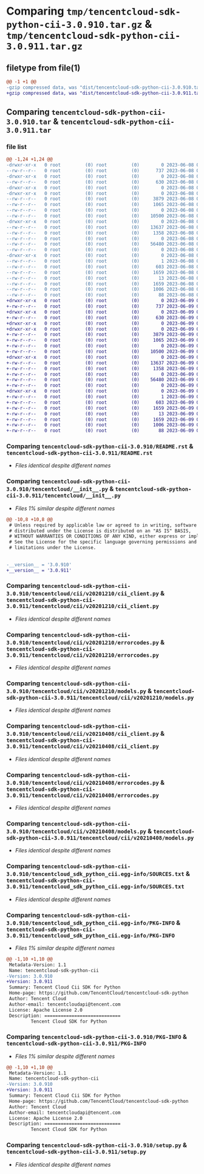 # Comparing `tmp/tencentcloud-sdk-python-cii-3.0.910.tar.gz` & `tmp/tencentcloud-sdk-python-cii-3.0.911.tar.gz`

## filetype from file(1)

```diff
@@ -1 +1 @@
-gzip compressed data, was "dist/tencentcloud-sdk-python-cii-3.0.910.tar", last modified: Thu Jun  8 09:06:08 2023, max compression
+gzip compressed data, was "dist/tencentcloud-sdk-python-cii-3.0.911.tar", last modified: Fri Jun  9 02:15:14 2023, max compression
```

## Comparing `tencentcloud-sdk-python-cii-3.0.910.tar` & `tencentcloud-sdk-python-cii-3.0.911.tar`

### file list

```diff
@@ -1,24 +1,24 @@
-drwxr-xr-x   0 root         (0) root         (0)        0 2023-06-08 09:06:08.000000 tencentcloud-sdk-python-cii-3.0.910/
--rw-r--r--   0 root         (0) root         (0)      737 2023-06-08 09:06:08.000000 tencentcloud-sdk-python-cii-3.0.910/README.rst
-drwxr-xr-x   0 root         (0) root         (0)        0 2023-06-08 09:06:08.000000 tencentcloud-sdk-python-cii-3.0.910/tencentcloud/
--rw-r--r--   0 root         (0) root         (0)      630 2023-06-08 09:06:08.000000 tencentcloud-sdk-python-cii-3.0.910/tencentcloud/__init__.py
-drwxr-xr-x   0 root         (0) root         (0)        0 2023-06-08 09:06:08.000000 tencentcloud-sdk-python-cii-3.0.910/tencentcloud/cii/
-drwxr-xr-x   0 root         (0) root         (0)        0 2023-06-08 09:06:08.000000 tencentcloud-sdk-python-cii-3.0.910/tencentcloud/cii/v20201210/
--rw-r--r--   0 root         (0) root         (0)     3879 2023-06-08 09:06:08.000000 tencentcloud-sdk-python-cii-3.0.910/tencentcloud/cii/v20201210/cii_client.py
--rw-r--r--   0 root         (0) root         (0)     1065 2023-06-08 09:06:08.000000 tencentcloud-sdk-python-cii-3.0.910/tencentcloud/cii/v20201210/errorcodes.py
--rw-r--r--   0 root         (0) root         (0)        0 2023-06-08 09:06:08.000000 tencentcloud-sdk-python-cii-3.0.910/tencentcloud/cii/v20201210/__init__.py
--rw-r--r--   0 root         (0) root         (0)    10500 2023-06-08 09:06:08.000000 tencentcloud-sdk-python-cii-3.0.910/tencentcloud/cii/v20201210/models.py
-drwxr-xr-x   0 root         (0) root         (0)        0 2023-06-08 09:06:08.000000 tencentcloud-sdk-python-cii-3.0.910/tencentcloud/cii/v20210408/
--rw-r--r--   0 root         (0) root         (0)    13637 2023-06-08 09:06:08.000000 tencentcloud-sdk-python-cii-3.0.910/tencentcloud/cii/v20210408/cii_client.py
--rw-r--r--   0 root         (0) root         (0)     1358 2023-06-08 09:06:08.000000 tencentcloud-sdk-python-cii-3.0.910/tencentcloud/cii/v20210408/errorcodes.py
--rw-r--r--   0 root         (0) root         (0)        0 2023-06-08 09:06:08.000000 tencentcloud-sdk-python-cii-3.0.910/tencentcloud/cii/v20210408/__init__.py
--rw-r--r--   0 root         (0) root         (0)    56480 2023-06-08 09:06:08.000000 tencentcloud-sdk-python-cii-3.0.910/tencentcloud/cii/v20210408/models.py
--rw-r--r--   0 root         (0) root         (0)        0 2023-06-08 09:06:08.000000 tencentcloud-sdk-python-cii-3.0.910/tencentcloud/cii/__init__.py
-drwxr-xr-x   0 root         (0) root         (0)        0 2023-06-08 09:06:08.000000 tencentcloud-sdk-python-cii-3.0.910/tencentcloud_sdk_python_cii.egg-info/
--rw-r--r--   0 root         (0) root         (0)        1 2023-06-08 09:06:08.000000 tencentcloud-sdk-python-cii-3.0.910/tencentcloud_sdk_python_cii.egg-info/dependency_links.txt
--rw-r--r--   0 root         (0) root         (0)      603 2023-06-08 09:06:08.000000 tencentcloud-sdk-python-cii-3.0.910/tencentcloud_sdk_python_cii.egg-info/SOURCES.txt
--rw-r--r--   0 root         (0) root         (0)     1659 2023-06-08 09:06:08.000000 tencentcloud-sdk-python-cii-3.0.910/tencentcloud_sdk_python_cii.egg-info/PKG-INFO
--rw-r--r--   0 root         (0) root         (0)       13 2023-06-08 09:06:08.000000 tencentcloud-sdk-python-cii-3.0.910/tencentcloud_sdk_python_cii.egg-info/top_level.txt
--rw-r--r--   0 root         (0) root         (0)     1659 2023-06-08 09:06:08.000000 tencentcloud-sdk-python-cii-3.0.910/PKG-INFO
--rw-r--r--   0 root         (0) root         (0)     1006 2023-06-08 09:06:08.000000 tencentcloud-sdk-python-cii-3.0.910/setup.py
--rw-r--r--   0 root         (0) root         (0)       88 2023-06-08 09:06:08.000000 tencentcloud-sdk-python-cii-3.0.910/setup.cfg
+drwxr-xr-x   0 root         (0) root         (0)        0 2023-06-09 02:15:14.000000 tencentcloud-sdk-python-cii-3.0.911/
+-rw-r--r--   0 root         (0) root         (0)      737 2023-06-09 02:15:14.000000 tencentcloud-sdk-python-cii-3.0.911/README.rst
+drwxr-xr-x   0 root         (0) root         (0)        0 2023-06-09 02:15:14.000000 tencentcloud-sdk-python-cii-3.0.911/tencentcloud/
+-rw-r--r--   0 root         (0) root         (0)      630 2023-06-09 02:15:14.000000 tencentcloud-sdk-python-cii-3.0.911/tencentcloud/__init__.py
+drwxr-xr-x   0 root         (0) root         (0)        0 2023-06-09 02:15:14.000000 tencentcloud-sdk-python-cii-3.0.911/tencentcloud/cii/
+drwxr-xr-x   0 root         (0) root         (0)        0 2023-06-09 02:15:14.000000 tencentcloud-sdk-python-cii-3.0.911/tencentcloud/cii/v20201210/
+-rw-r--r--   0 root         (0) root         (0)     3879 2023-06-09 02:15:14.000000 tencentcloud-sdk-python-cii-3.0.911/tencentcloud/cii/v20201210/cii_client.py
+-rw-r--r--   0 root         (0) root         (0)     1065 2023-06-09 02:15:14.000000 tencentcloud-sdk-python-cii-3.0.911/tencentcloud/cii/v20201210/errorcodes.py
+-rw-r--r--   0 root         (0) root         (0)        0 2023-06-09 02:15:14.000000 tencentcloud-sdk-python-cii-3.0.911/tencentcloud/cii/v20201210/__init__.py
+-rw-r--r--   0 root         (0) root         (0)    10500 2023-06-09 02:15:14.000000 tencentcloud-sdk-python-cii-3.0.911/tencentcloud/cii/v20201210/models.py
+drwxr-xr-x   0 root         (0) root         (0)        0 2023-06-09 02:15:14.000000 tencentcloud-sdk-python-cii-3.0.911/tencentcloud/cii/v20210408/
+-rw-r--r--   0 root         (0) root         (0)    13637 2023-06-09 02:15:14.000000 tencentcloud-sdk-python-cii-3.0.911/tencentcloud/cii/v20210408/cii_client.py
+-rw-r--r--   0 root         (0) root         (0)     1358 2023-06-09 02:15:14.000000 tencentcloud-sdk-python-cii-3.0.911/tencentcloud/cii/v20210408/errorcodes.py
+-rw-r--r--   0 root         (0) root         (0)        0 2023-06-09 02:15:14.000000 tencentcloud-sdk-python-cii-3.0.911/tencentcloud/cii/v20210408/__init__.py
+-rw-r--r--   0 root         (0) root         (0)    56480 2023-06-09 02:15:14.000000 tencentcloud-sdk-python-cii-3.0.911/tencentcloud/cii/v20210408/models.py
+-rw-r--r--   0 root         (0) root         (0)        0 2023-06-09 02:15:14.000000 tencentcloud-sdk-python-cii-3.0.911/tencentcloud/cii/__init__.py
+drwxr-xr-x   0 root         (0) root         (0)        0 2023-06-09 02:15:14.000000 tencentcloud-sdk-python-cii-3.0.911/tencentcloud_sdk_python_cii.egg-info/
+-rw-r--r--   0 root         (0) root         (0)        1 2023-06-09 02:15:14.000000 tencentcloud-sdk-python-cii-3.0.911/tencentcloud_sdk_python_cii.egg-info/dependency_links.txt
+-rw-r--r--   0 root         (0) root         (0)      603 2023-06-09 02:15:14.000000 tencentcloud-sdk-python-cii-3.0.911/tencentcloud_sdk_python_cii.egg-info/SOURCES.txt
+-rw-r--r--   0 root         (0) root         (0)     1659 2023-06-09 02:15:14.000000 tencentcloud-sdk-python-cii-3.0.911/tencentcloud_sdk_python_cii.egg-info/PKG-INFO
+-rw-r--r--   0 root         (0) root         (0)       13 2023-06-09 02:15:14.000000 tencentcloud-sdk-python-cii-3.0.911/tencentcloud_sdk_python_cii.egg-info/top_level.txt
+-rw-r--r--   0 root         (0) root         (0)     1659 2023-06-09 02:15:14.000000 tencentcloud-sdk-python-cii-3.0.911/PKG-INFO
+-rw-r--r--   0 root         (0) root         (0)     1006 2023-06-09 02:15:14.000000 tencentcloud-sdk-python-cii-3.0.911/setup.py
+-rw-r--r--   0 root         (0) root         (0)       88 2023-06-09 02:15:14.000000 tencentcloud-sdk-python-cii-3.0.911/setup.cfg
```

### Comparing `tencentcloud-sdk-python-cii-3.0.910/README.rst` & `tencentcloud-sdk-python-cii-3.0.911/README.rst`

 * *Files identical despite different names*

### Comparing `tencentcloud-sdk-python-cii-3.0.910/tencentcloud/__init__.py` & `tencentcloud-sdk-python-cii-3.0.911/tencentcloud/__init__.py`

 * *Files 1% similar despite different names*

```diff
@@ -10,8 +10,8 @@
 # Unless required by applicable law or agreed to in writing, software
 # distributed under the License is distributed on an "AS IS" BASIS,
 # WITHOUT WARRANTIES OR CONDITIONS OF ANY KIND, either express or implied.
 # See the License for the specific language governing permissions and
 # limitations under the License.
 
 
-__version__ = '3.0.910'
+__version__ = '3.0.911'
```

### Comparing `tencentcloud-sdk-python-cii-3.0.910/tencentcloud/cii/v20201210/cii_client.py` & `tencentcloud-sdk-python-cii-3.0.911/tencentcloud/cii/v20201210/cii_client.py`

 * *Files identical despite different names*

### Comparing `tencentcloud-sdk-python-cii-3.0.910/tencentcloud/cii/v20201210/errorcodes.py` & `tencentcloud-sdk-python-cii-3.0.911/tencentcloud/cii/v20201210/errorcodes.py`

 * *Files identical despite different names*

### Comparing `tencentcloud-sdk-python-cii-3.0.910/tencentcloud/cii/v20201210/models.py` & `tencentcloud-sdk-python-cii-3.0.911/tencentcloud/cii/v20201210/models.py`

 * *Files identical despite different names*

### Comparing `tencentcloud-sdk-python-cii-3.0.910/tencentcloud/cii/v20210408/cii_client.py` & `tencentcloud-sdk-python-cii-3.0.911/tencentcloud/cii/v20210408/cii_client.py`

 * *Files identical despite different names*

### Comparing `tencentcloud-sdk-python-cii-3.0.910/tencentcloud/cii/v20210408/errorcodes.py` & `tencentcloud-sdk-python-cii-3.0.911/tencentcloud/cii/v20210408/errorcodes.py`

 * *Files identical despite different names*

### Comparing `tencentcloud-sdk-python-cii-3.0.910/tencentcloud/cii/v20210408/models.py` & `tencentcloud-sdk-python-cii-3.0.911/tencentcloud/cii/v20210408/models.py`

 * *Files identical despite different names*

### Comparing `tencentcloud-sdk-python-cii-3.0.910/tencentcloud_sdk_python_cii.egg-info/SOURCES.txt` & `tencentcloud-sdk-python-cii-3.0.911/tencentcloud_sdk_python_cii.egg-info/SOURCES.txt`

 * *Files identical despite different names*

### Comparing `tencentcloud-sdk-python-cii-3.0.910/tencentcloud_sdk_python_cii.egg-info/PKG-INFO` & `tencentcloud-sdk-python-cii-3.0.911/tencentcloud_sdk_python_cii.egg-info/PKG-INFO`

 * *Files 1% similar despite different names*

```diff
@@ -1,10 +1,10 @@
 Metadata-Version: 1.1
 Name: tencentcloud-sdk-python-cii
-Version: 3.0.910
+Version: 3.0.911
 Summary: Tencent Cloud Cii SDK for Python
 Home-page: https://github.com/TencentCloud/tencentcloud-sdk-python
 Author: Tencent Cloud
 Author-email: tencentcloudapi@tencent.com
 License: Apache License 2.0
 Description: ============================
         Tencent Cloud SDK for Python
```

### Comparing `tencentcloud-sdk-python-cii-3.0.910/PKG-INFO` & `tencentcloud-sdk-python-cii-3.0.911/PKG-INFO`

 * *Files 1% similar despite different names*

```diff
@@ -1,10 +1,10 @@
 Metadata-Version: 1.1
 Name: tencentcloud-sdk-python-cii
-Version: 3.0.910
+Version: 3.0.911
 Summary: Tencent Cloud Cii SDK for Python
 Home-page: https://github.com/TencentCloud/tencentcloud-sdk-python
 Author: Tencent Cloud
 Author-email: tencentcloudapi@tencent.com
 License: Apache License 2.0
 Description: ============================
         Tencent Cloud SDK for Python
```

### Comparing `tencentcloud-sdk-python-cii-3.0.910/setup.py` & `tencentcloud-sdk-python-cii-3.0.911/setup.py`

 * *Files identical despite different names*


